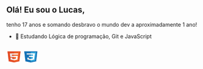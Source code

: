 ## Olá! Eu sou o Lucas,
<p>tenho 17 anos e somando desbravo o mundo dev a aproximadamente 1 ano!</p>

- 🌱 Estudando Lógica de programação, Git e JavaScript

<div style="display: inline_block"><br>
  <img align="center" alt="Luca-HTML" height="30" width="40" src="https://raw.githubusercontent.com/devicons/devicon/master/icons/html5/html5-original.svg">
  <img align="center" alt="Luca-CSS" height="30" width="40" src="https://raw.githubusercontent.com/devicons/devicon/master/icons/css3/css3-original.svg">
</div>
